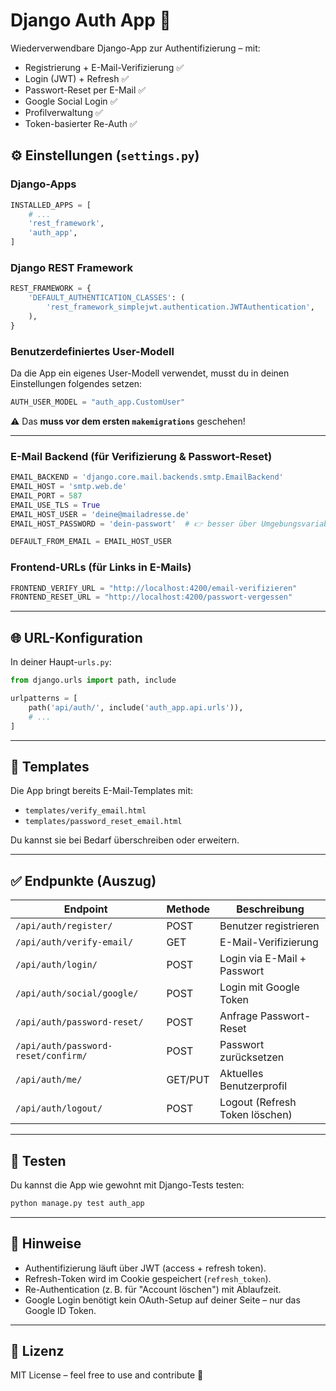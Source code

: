 
# Django Auth App 🔐

Wiederverwendbare Django-App zur Authentifizierung – mit:
- Registrierung + E-Mail-Verifizierung ✅
- Login (JWT) + Refresh ✅
- Passwort-Reset per E-Mail ✅
- Google Social Login ✅
- Profilverwaltung ✅
- Token-basierter Re-Auth ✅



## ⚙️ Einstellungen (`settings.py`)

### Django-Apps
```python
INSTALLED_APPS = [
    # ...
    'rest_framework',
    'auth_app',
]
```

### Django REST Framework
```python
REST_FRAMEWORK = {
    'DEFAULT_AUTHENTICATION_CLASSES': (
        'rest_framework_simplejwt.authentication.JWTAuthentication',
    ),
}
```

### Benutzerdefiniertes User-Modell
Da die App ein eigenes User-Modell verwendet, musst du in deinen Einstellungen folgendes setzen:

```python
AUTH_USER_MODEL = "auth_app.CustomUser"
```

⚠️ Das **muss vor dem ersten `makemigrations`** geschehen!

---

### E-Mail Backend (für Verifizierung & Passwort-Reset)
```python
EMAIL_BACKEND = 'django.core.mail.backends.smtp.EmailBackend'
EMAIL_HOST = 'smtp.web.de'
EMAIL_PORT = 587
EMAIL_USE_TLS = True
EMAIL_HOST_USER = 'deine@mailadresse.de'
EMAIL_HOST_PASSWORD = 'dein-passwort'  # 👉 besser über Umgebungsvariable!

DEFAULT_FROM_EMAIL = EMAIL_HOST_USER
```

### Frontend-URLs (für Links in E-Mails)
```python
FRONTEND_VERIFY_URL = "http://localhost:4200/email-verifizieren"
FRONTEND_RESET_URL = "http://localhost:4200/passwort-vergessen"
```

---

## 🌐 URL-Konfiguration

In deiner Haupt-`urls.py`:

```python
from django.urls import path, include

urlpatterns = [
    path('api/auth/', include('auth_app.api.urls')),
    # ...
]
```

---

## 📁 Templates

Die App bringt bereits E-Mail-Templates mit:

- `templates/verify_email.html`
- `templates/password_reset_email.html`

Du kannst sie bei Bedarf überschreiben oder erweitern.

---

## ✅ Endpunkte (Auszug)

| Endpoint                             | Methode | Beschreibung                    |
|-------------------------------------|---------|---------------------------------|
| `/api/auth/register/`               | POST    | Benutzer registrieren           |
| `/api/auth/verify-email/`           | GET     | E-Mail-Verifizierung            |
| `/api/auth/login/`                  | POST    | Login via E-Mail + Passwort     |
| `/api/auth/social/google/`          | POST    | Login mit Google Token          |
| `/api/auth/password-reset/`         | POST    | Anfrage Passwort-Reset          |
| `/api/auth/password-reset/confirm/` | POST    | Passwort zurücksetzen           |
| `/api/auth/me/`                     | GET/PUT | Aktuelles Benutzerprofil        |
| `/api/auth/logout/`                 | POST    | Logout (Refresh Token löschen)  |

---

## 🧪 Testen

Du kannst die App wie gewohnt mit Django-Tests testen:

```bash
python manage.py test auth_app
```

---

## 🧠 Hinweise

- Authentifizierung läuft über JWT (access + refresh token).
- Refresh-Token wird im Cookie gespeichert (`refresh_token`).
- Re-Authentication (z. B. für "Account löschen") mit Ablaufzeit.
- Google Login benötigt kein OAuth-Setup auf deiner Seite – nur das Google ID Token.

---

## 📄 Lizenz

MIT License – feel free to use and contribute 🚀
